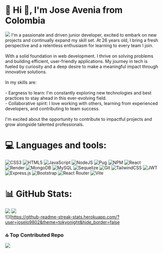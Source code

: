 # 💫 Hi 👋, I'm Jose Avenia from Colombia
[![](https://visitcount.itsvg.in/api?id=joselo9802&icon=1&color=0)](https://visitcount.itsvg.in)
I'm a passionate and driven junior developer, excited to embark on new projects and continually expand my skill set. At 26 years old, I bring a fresh perspective and a relentless enthusiasm for learning to every team I join.<br><br>With a solid foundation in  web development. I thrive on solving problems and building efficient, user-friendly applications. My journey in tech is fueled by curiosity and a deep desire to make a meaningful impact through innovative solutions.<br><br>In my skills are:<br><br>- Eargness to learn: I'm constantly exploring new technologies and best  practices to stay ahead in this ever-evolving field.<br>- Collaborative spirit: I love working with others, learning from experienced developers, and contributing to team success.<br><br>I'm excited about the opportunity to contribute to impactful projects and grow alongside talented professionals.

# 💻 Languages and tools:
![CSS3](https://img.shields.io/badge/css3-%231572B6.svg?style=flat&logo=css3&logoColor=white) ![HTML5](https://img.shields.io/badge/html5-%23E34F26.svg?style=flat&logo=html5&logoColor=white) ![JavaScript](https://img.shields.io/badge/javascript-%23323330.svg?style=flat&logo=javascript&logoColor=%23F7DF1E) ![NodeJS](https://img.shields.io/badge/node.js-6DA55F?style=flat&logo=node.js&logoColor=white) ![Pug](https://img.shields.io/badge/Pug-FFF?style=flat&logo=pug&logoColor=A86454) ![NPM](https://img.shields.io/badge/NPM-%23CB3837.svg?style=flat&logo=npm&logoColor=white) ![React](https://img.shields.io/badge/react-%2320232a.svg?style=flat&logo=react&logoColor=%2361DAFB) ![Render](https://img.shields.io/badge/Render-%46E3B7.svg?style=flat&logo=render&logoColor=white) ![MongoDB](https://img.shields.io/badge/MongoDB-%234ea94b.svg?style=flat&logo=mongodb&logoColor=white) ![MySQL](https://img.shields.io/badge/mysql-4479A1.svg?style=flat&logo=mysql&logoColor=white) ![Sequelize](https://img.shields.io/badge/Sequelize-52B0E7?style=flat&logo=Sequelize&logoColor=white) ![Git](https://img.shields.io/badge/git-%23F05033.svg?style=flat&logo=git&logoColor=white) ![TailwindCSS](https://img.shields.io/badge/tailwindcss-%2338B2AC.svg?style=flat&logo=tailwind-css&logoColor=white) ![JWT](https://img.shields.io/badge/JWT-black?style=flat&logo=JSON%20web%20tokens) ![Express.js](https://img.shields.io/badge/express.js-%23404d59.svg?style=flat&logo=express&logoColor=%2361DAFB) ![Bootstrap](https://img.shields.io/badge/bootstrap-%238511FA.svg?style=flat&logo=bootstrap&logoColor=white) ![React Router](https://img.shields.io/badge/React_Router-CA4245?style=flat&logo=react-router&logoColor=white) ![Vite](https://img.shields.io/badge/vite-%23646CFF.svg?style=flat&logo=vite&logoColor=white)
# 📊 GitHub Stats:
![](https://github-readme-stats.vercel.app/api/top-langs/?username=joselo9802&theme=tokyonight&hide_border=false&include_all_commits=false&count_private=false&layout=compact) ![](https://github-readme-stats.vercel.app/api?username=joselo9802&theme=tokyonight&hide_border=false&include_all_commits=false&count_private=false)</br>
![](https://github-readme-streak-stats.herokuapp.com/?user=joselo9802&theme=tokyonight&hide_border=false

### 🔝 Top Contributed Repo
![](https://github-contributor-stats.vercel.app/api?username=joselo9802&limit=5&theme=tokyonight&combine_all_yearly_contributions=true)



